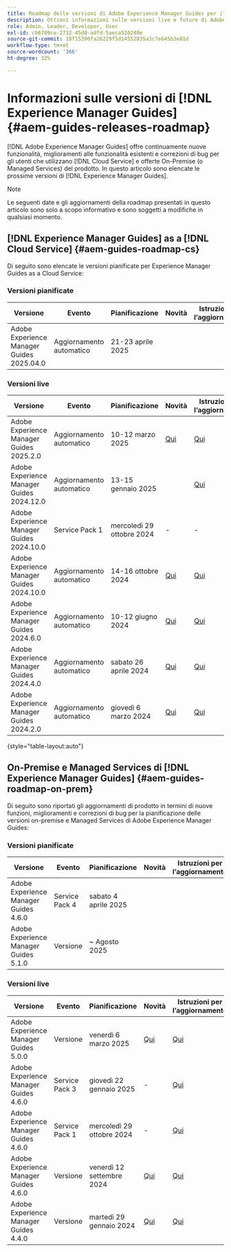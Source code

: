 ```yaml
---
title: Roadmap delle versioni di Adobe Experience Manager Guides per il 2024
description: Ottieni informazioni sulle versioni live e future di Adobe Experience Manager Guides on-prem e Adobe Experience Manager Guides as a Cloud Service
role: Admin, Leader, Developer, User
exl-id: cb6709ce-2732-45d0-adfd-5aeca520240e
source-git-commit: 18f15390fa26229f5d14552835a3c7e645b3e81d
workflow-type: tm+mt
source-wordcount: '366'
ht-degree: 32%

---
```


# Informazioni sulle versioni di [!DNL Experience Manager Guides] {#aem-guides-releases-roadmap}

[!DNL Adobe Experience Manager Guides] offre continuamente nuove funzionalità, miglioramenti alle funzionalità esistenti e correzioni di bug per gli utenti che utilizzano [!DNL Cloud Service] e offerte On-Premise (o Managed Services) del prodotto. In questo articolo sono elencate le prossime versioni di [!DNL Experience Manager Guides].

>[!NOTE]
>
>Le seguenti date e gli aggiornamenti della roadmap presentati in questo articolo sono solo a scopo informativo e sono soggetti a modifiche in qualsiasi momento.

## [!DNL Experience Manager Guides] as a [!DNL Cloud Service] {#aem-guides-roadmap-cs}

Di seguito sono elencate le versioni pianificate per Experience Manager Guides as a Cloud Service:

### Versioni pianificate


| Versione | Evento | Pianificazione | Novità | Istruzioni per l’aggiornamento | Problemi risolti | Stato |
|---|---|---|---|---|---|---|
| Adobe Experience Manager Guides 2025.04.0 | Aggiornamento automatico | 21-23 aprile 2025 |  |  |  | Destinazione |

### Versioni live

| Versione | Evento | Pianificazione | Novità | Istruzioni per l’aggiornamento | Problemi risolti | Stato |
|---|---|---|---|---|---|---|
| Adobe Experience Manager Guides 2025.2.0 | Aggiornamento automatico | 10-12 marzo 2025 | [Qui](whats-new-2025-02-0.md) | [Qui](upgrade-instructions-2025-02-0.md) | [Qui](fixed-issues-2025-02-0.md) | Aggiornata |
| Adobe Experience Manager Guides 2024.12.0 | Aggiornamento automatico | 13-15 gennaio 2025 |  | [Qui](upgrade-instructions-2024-12-0.md) | [Qui](fixed-issues-2024-12-0.md) | Aggiornata |
| Adobe Experience Manager Guides 2024.10.0 | Service Pack 1 | mercoledì 29 ottobre 2024 | - | - | [Qui](fixed-issues-2024-10-0-sp1.md) | Aggiornata |
| Adobe Experience Manager Guides 2024.10.0 | Aggiornamento automatico | 14-16 ottobre 2024 | [Qui](whats-new-2024-10-0.md) | [Qui](upgrade-instructions-2024-10-0.md) | [Qui](fixed-issues-2024-10-0.md) | Aggiornata |
| Adobe Experience Manager Guides 2024.6.0 | Aggiornamento automatico | 10-12 giugno 2024 | [Qui](whats-new-2024-06-0.md) | [Qui](upgrade-instructions-2024-06-0.md) | [Qui](fixed-issues-2024-06-0.md) | Aggiornata |
| Adobe Experience Manager Guides 2024.4.0 | Aggiornamento automatico | sabato 26 aprile 2024 | [Qui](whats-new-2024-04-0.md) | [Qui](upgrade-instructions-2024-04-0.md) | [Qui](fixed-issues-2024-04-0.md) | Aggiornata |
| Adobe Experience Manager Guides 2024.2.0 | Aggiornamento automatico | giovedì 6 marzo 2024 | [Qui](whats-new-2024-2-0.md) | [Qui](upgrade-instructions-2024-2-0.md) | [Qui](fixed-issues-2024-2-0.md) | Aggiornata |

{style="table-layout:auto"}



## On-Premise e Managed Services di [!DNL Experience Manager Guides] {#aem-guides-roadmap-on-prem}

Di seguito sono riportati gli aggiornamenti di prodotto in termini di nuove funzioni, miglioramenti e correzioni di bug per la pianificazione delle versioni on-premise e Managed Services di Adobe Experience Manager Guides:

### Versioni pianificate

| Versione | Evento | Pianificazione | Novità | Istruzioni per l’aggiornamento | Stato |
|---|---|---|---|---|---|
| Adobe Experience Manager Guides 4.6.0 | Service Pack 4 | sabato 4 aprile 2025 |  |  | Destinazione |
| Adobe Experience Manager Guides 5.1.0 | Versione | ~ Agosto 2025 |  |  | Destinazione |

### Versioni live

| Versione | Evento | Pianificazione | Novità | Istruzioni per l’aggiornamento | Stato |
|---|---|---|---|---|---|
| Adobe Experience Manager Guides 5.0.0 | Versione | venerdì 6 marzo 2025 | [Qui](whats-new-5-0-0.md) | [Qui](upgrade-instructions-5-0-0.md) | Rilasciato |
| Adobe Experience Manager Guides 4.6.0 | Service Pack 3 | giovedì 22 gennaio 2025 | - | [Qui](upgrade-instructions-4-6-0-sp2.md) | Rilasciato |
| Adobe Experience Manager Guides 4.6.0 | Service Pack 1 | mercoledì 29 ottobre 2024 | - | [Qui](upgrade-instructions-4-6-0-sp1.md) | Rilasciato |
| Adobe Experience Manager Guides 4.6.0 | Versione | venerdì 12 settembre 2024 | [Qui](whats-new-4-6.md) | [Qui](upgrade-instructions-4-6-0.md) | Rilasciato |
| Adobe Experience Manager Guides 4.4.0 | Versione | martedì 29 gennaio 2024 | [Qui](whats-new-4-4.md) | [Qui](upgrade-instructions-4-4.md) | Rilasciato |



